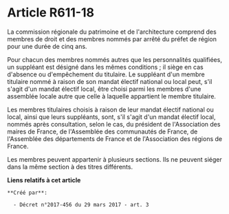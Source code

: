 # Article R611-18

La commission régionale du patrimoine et de l'architecture comprend des membres de droit et des membres nommés par arrêté du
préfet de région pour une durée de cinq ans.

Pour chacun des membres nommés autres que les personnalités qualifiées, un suppléant est désigné dans les mêmes conditions ;
il siège en cas d'absence ou d'empêchement du titulaire. Le suppléant d'un membre titulaire nommé à raison de son mandat
électif national ou local peut, s'il s'agit d'un mandat électif local, être choisi parmi les membres d'une assemblée locale
autre que celle à laquelle appartient le membre titulaire.

Les membres titulaires choisis à raison de leur mandat électif national ou local, ainsi que leurs suppléants, sont, s'il
s'agit d'un mandat électif local, nommés après consultation, selon le cas, du président de l'Association des maires de
France, de l'Assemblée des communautés de France, de l'Assemblée des départements de France et de l'Association des régions
de France.

Les membres peuvent appartenir à plusieurs sections. Ils ne peuvent siéger dans la même section à des titres différents.

**Liens relatifs à cet article**

	**Créé par**:

	  - Décret n°2017-456 du 29 mars 2017 - art. 3
